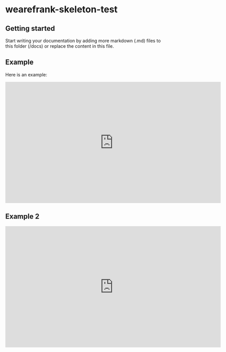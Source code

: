 # wearefrank-skeleton-test


## Getting started

Start writing your documentation by adding more markdown (.md) files to this
folder (/docs) or replace the content in this file.

## Example

Here is an example:

<iframe width="672" height="378" src="https://www.youtube.com/embed/85TQEpNCaU0" title="YouTube video player" frameborder="0" allow="picture-in-picture" allowfullscreen></iframe>

## Example 2

<iframe width="672" height="378" src="https://knowhow.interpar.nl/" title="Knowhow" frameborder="0" allowfullscreen></iframe>
